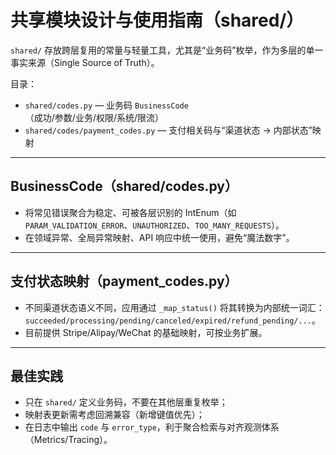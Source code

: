 # 共享模块设计与使用指南（shared/）

`shared/` 存放跨层复用的常量与轻量工具，尤其是“业务码”枚举，作为多层的单一事实来源（Single Source of Truth）。

目录：
- `shared/codes.py` — 业务码 `BusinessCode`（成功/参数/业务/权限/系统/限流）
- `shared/codes/payment_codes.py` — 支付相关码与“渠道状态 → 内部状态”映射

---

## BusinessCode（shared/codes.py）
- 将常见错误聚合为稳定、可被各层识别的 IntEnum（如 `PARAM_VALIDATION_ERROR`、`UNAUTHORIZED`、`TOO_MANY_REQUESTS`）。
- 在领域异常、全局异常映射、API 响应中统一使用，避免“魔法数字”。

---

## 支付状态映射（payment_codes.py）
- 不同渠道状态语义不同，应用通过 `_map_status()` 将其转换为内部统一词汇：`succeeded/processing/pending/canceled/expired/refund_pending/...`。
- 目前提供 Stripe/Alipay/WeChat 的基础映射，可按业务扩展。

---

## 最佳实践
- 只在 `shared/` 定义业务码，不要在其他层重复枚举；
- 映射表更新需考虑回溯兼容（新增键值优先）；
- 在日志中输出 `code` 与 `error_type`，利于聚合检索与对齐观测体系（Metrics/Tracing）。

